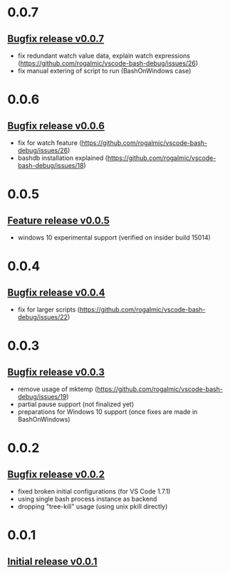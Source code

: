 0.0.7
=====
## [Bugfix release v0.0.7](https://github.com/rogalmic/vscode-bash-debug/releases/tag/v0.0.7-alpha.7)
- fix redundant watch value data, explain watch expressions (https://github.com/rogalmic/vscode-bash-debug/issues/26)
- fix manual extering of script to run (BashOnWindows case)

0.0.6
=====
## [Bugfix release v0.0.6](https://github.com/rogalmic/vscode-bash-debug/releases/tag/v0.0.6-alpha.6)
- fix for watch feature (https://github.com/rogalmic/vscode-bash-debug/issues/26)
- bashdb installation explained (https://github.com/rogalmic/vscode-bash-debug/issues/18)

0.0.5
=====
## [Feature release v0.0.5](https://github.com/rogalmic/vscode-bash-debug/releases/tag/v0.0.5-alpha.5)
- windows 10 experimental support (verified on insider build 15014)

0.0.4
=====
## [Bugfix release v0.0.4](https://github.com/rogalmic/vscode-bash-debug/releases/tag/v0.0.4-alpha.4)
- fix for larger scripts (https://github.com/rogalmic/vscode-bash-debug/issues/22)

0.0.3
=====
## [Bugfix release v0.0.3](https://github.com/rogalmic/vscode-bash-debug/releases/tag/v0.0.3-alpha.3)
- remove usage of mktemp (https://github.com/rogalmic/vscode-bash-debug/issues/19)
- partial pause support (not finalized yet)
- preparations for Windows 10 support (once fixes are made in BashOnWindows)

0.0.2
=====
## [Bugfix release v0.0.2](https://github.com/rogalmic/vscode-bash-debug/releases/tag/v0.0.2-alpha.2)
- fixed broken initial configurations (for VS Code 1.7.1)
- using single bash process instance as backend
- dropping "tree-kill" usage (using unix pkill directly)

0.0.1
=====
## [Initial release v0.0.1](https://github.com/rogalmic/vscode-bash-debug/releases/tag/v0.0.1-alpha.1)

